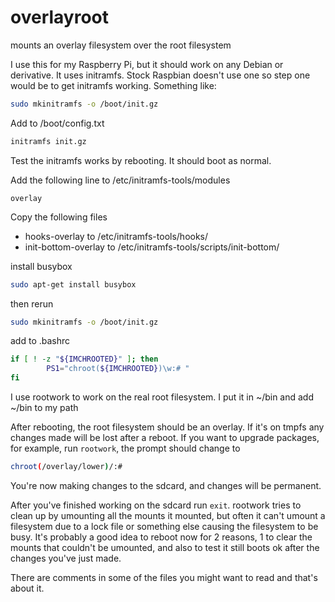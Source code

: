 # overlayroot
mounts an overlay filesystem over the root filesystem

I use this for my Raspberry Pi, but it should work on any Debian or derivative.
It uses initramfs. Stock Raspbian doesn't use one so step one would be to get initramfs working. Something like:

```bash
sudo mkinitramfs -o /boot/init.gz
```

Add to /boot/config.txt
```bash
initramfs init.gz
```

Test the initramfs works by rebooting. It should boot as normal.

Add the following line to /etc/initramfs-tools/modules
```
overlay
```

Copy the following files
- hooks-overlay to /etc/initramfs-tools/hooks/
- init-bottom-overlay to /etc/initramfs-tools/scripts/init-bottom/

install busybox
```bash
sudo apt-get install busybox
```

then rerun

```bash
sudo mkinitramfs -o /boot/init.gz
```

add to .bashrc

```bash
if [ ! -z "${IMCHROOTED}" ]; then
        PS1="chroot(${IMCHROOTED})\w:# "
fi
```
I use rootwork to work on the real root filesystem. 
I put it in ~/bin and add ~/bin to my path

After rebooting, the root filesystem should be an overlay. If it's on tmpfs any changes made will be lost after a reboot. If you want to upgrade packages, for example, run `rootwork`, the prompt should change to

```bash
chroot(/overlay/lower)/:#
```
You're now making changes to the sdcard, and changes will be permanent. 

After you've finished working on the sdcard run `exit`. rootwork tries to clean up by umounting all the mounts it mounted, but often it can't umount a filesystem due to a lock file or something else causing the filesystem to be busy. It's probably a good idea to reboot now for 2 reasons, 1 to clear the mounts that couldn't be umounted, and also to test it still boots ok after the changes you've just made. 

There are comments in some of the files you might want to read
and that's about it.
